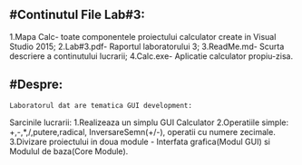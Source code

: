 #Continutul File Lab#3:
--
1.Mapa Calc- toate componentele proiectului calculator create in Visual Studio 2015;
2.Lab#3.pdf- Raportul laboratorului 3;
3.ReadMe.md- Scurta descriere a continutului lucrarii;
4.Calc.exe- Aplicatie calculator propiu-zisa.

#Despre:
--
	Laboratorul dat are tematica GUI development:
Sarcinile lucrarii: 
1.Realizeaza un simplu GUI Calculator 
2.Operatiile simple: +,-,*,/,putere,radical, InversareSemn(+/-), operatii cu numere zecimale. 
3.Divizare proiectului in doua module - Interfata grafica(Modul GUI) si Modulul de baza(Core Module).  

